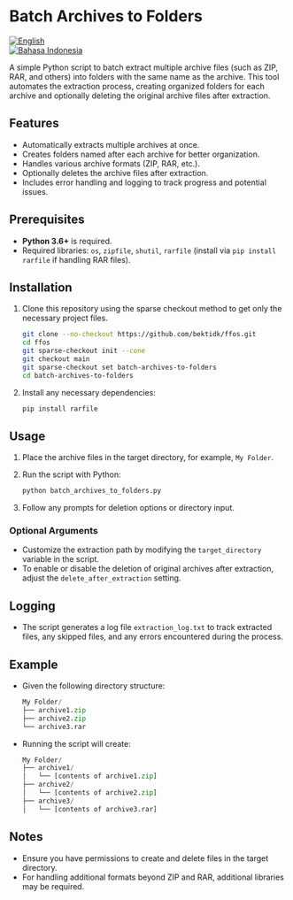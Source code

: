 # Batch Archives to Folders

[![English](https://img.shields.io/badge/lang-English-blue)](README.md)  
[![Bahasa Indonesia](https://img.shields.io/badge/lang-Indonesia-red)](README.id.md)

A simple Python script to batch extract multiple archive files (such as ZIP, RAR, and others) into folders with the same name as the archive. This tool automates the extraction process, creating organized folders for each archive and optionally deleting the original archive files after extraction.

## Features

- Automatically extracts multiple archives at once.
- Creates folders named after each archive for better organization.
- Handles various archive formats (ZIP, RAR, etc.).
- Optionally deletes the archive files after extraction.
- Includes error handling and logging to track progress and potential issues.

## Prerequisites

- **Python 3.6+** is required.
- Required libraries: `os`, `zipfile`, `shutil`, `rarfile` (install via `pip install rarfile` if handling RAR files).

## Installation

1. Clone this repository using the sparse checkout method to get only the necessary project files.

   ```bash
   git clone --no-checkout https://github.com/bektidk/ffos.git
   cd ffos
   git sparse-checkout init --cone
   git checkout main
   git sparse-checkout set batch-archives-to-folders
   cd batch-archives-to-folders
   ```
   
3. Install any necessary dependencies:
   
   ```bash
   pip install rarfile
   ```

## Usage

1. Place the archive files in the target directory, for example, `My Folder`.
   
2. Run the script with Python:
   ```bash
   python batch_archives_to_folders.py
   ```
   
3. Follow any prompts for deletion options or directory input.

### Optional Arguments

- Customize the extraction path by modifying the `target_directory` variable in the script.
- To enable or disable the deletion of original archives after extraction, adjust the `delete_after_extraction` setting.

## Logging

- The script generates a log file `extraction_log.txt` to track extracted files, any skipped files, and any errors encountered during the process.

## Example

- Given the following directory structure:

   ```python
   My Folder/
   ├── archive1.zip
   ├── archive2.zip
   └── archive3.rar
   ```

- Running the script will create:

   ```python
   My Folder/
   ├── archive1/
   │   └── [contents of archive1.zip]
   ├── archive2/
   │   └── [contents of archive2.zip]
   ├── archive3/
   │   └── [contents of archive3.rar]
   ```

## Notes

- Ensure you have permissions to create and delete files in the target directory.
- For handling additional formats beyond ZIP and RAR, additional libraries may be required.
